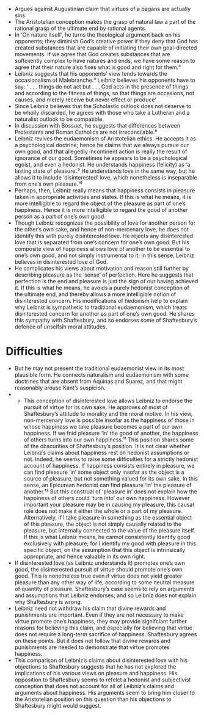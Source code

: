 - Argues against Augustinian claim that virtues of a pagans are actually sins
- The Aristotelian conception makes the grasp of natural law a part of the rational grasp of the ultimate end by rational agents.
- In ‘On nature itself’, he turns the theological argument back on his opponents; they diminish God’s creative power if they deny that God has created substances that are capable of initiating their own goal-directed movements. If we agree that God creates substances that are suffciiently complex to have natures and ends, we have some reason to agree that their nature also fixes what is good and right for them.³ 
- Leibniz suggests that his opponents’ view tends towards the occasionalism of Malebranche.⁴ Leibniz believes his opponents have to say: ‘ . . . things do not act but . . . God acts in the presence of things and according to the fitness of things, so that things are occasions, not causes, and merely receive but never effect or produce’ 
- Since Leibniz believes that the Scholastic outlook does not deserve to be wholly discarded, he agrees with those who take a Lutheran and a naturalist outlook to be compatible.
- In discussion with Bossuet, he suggests that differences between Protestants and Roman Catholics are not irreconcilable.⁸
- Leibniz revives the eudaemonism of Aristotelian ethics. He accepts it as a psychological doctrine; hence he claims that we always pursue our own good, and that allegedly incontinent action is really the result of ignorance of our good. Sometimes he appears to be a psychological egoist, and even a hedonist. He understands happiness (felicity) as ‘a lasting state of pleasure’.⁹ He understands love in the same way, but he allows it to include ‘disinterested’ love, which nonetheless is inseparable from one’s own pleasure.¹⁰
- Perhaps, then, Leibniz really means that happiness consists in pleasure taken in appropriate activities and states. If this is what he means, it is more intelligible to regard the object of the pleasure as part of one’s happiness. Hence it is more intelligible to regard the good of another person as a part of one’s own good. 
- Though Leibniz recognizes the possibility of love for another person for the other’s own sake, and hence of non-mercenary love, he does not identify this with purely disinterested love. He rejects any disinterested love that is separated from one’s concern for one’s own good. But his composite view of happiness allows love of another to be essential to one’s own good, and not simply instrumental to it; in this sense, Leibniz believes in disinterested love of God. 
- He complicates his views about motivation and reason still further by describing pleasure as the ‘sense’ of perfection. Here he suggests that perfection is the end and pleasure is just the sign of our having achieved it. If this is what he means, he avoids a purely hedonist conception of the ultimate end, and thereby allows a more intelligible notion of disinterested concern. His modifications of hedonism help to explain why Leibniz is sympathetic to traditional eudaemonism, which treats disinterested concern for another as part of one’s own good. He shares this sympathy with Shaftesbury, and so endorses some of Shaftesbury’s defence of unselfsih moral attitudes.











#                  Difficulties

- But he may not present the traditional eudaemonist view in its most plausible form. He connects naturalism and eudaemonism with some doctrines that are absent from Aquinas and Suarez, and that might reasonably arouse Kant’s suspicion. 
- - This conception of disinterested love allows Leibniz to endorse the pursuit of virtue for its own sake. He approves of most of Shaftesbury’s attitude to morality and the moral motive. In his view, non-mercenary love is possible insofar as the happiness of those in whose happiness we take pleasure becomes a part of our own happiness. If we fnid pleasure ‘in’ the good of another, the happiness of others turns into our own happiness.¹¹ This position shares some of the obscurities of Shaftesbury’s position. It is not clear whether Leibniz’s claims about happiness rest on hedonist assumptions or not. Indeed, he seems to raise some difficulties for a strictly hedonist account of happiness. If happiness consists entirely in pleasure, we can find pleasure ‘in’ some object only insofar as the object is a source of pleasure, but not something valued for its own sake. In this sense, an Epicurean hedonist can find pleasure ‘in’ the pleasure of another.¹² But this construal of ‘pleasure in’ does not explain how the happiness of others could ‘turn into’ our own happiness. However important your pleasure may be in causing my pleasure, this causal role does not make it either the whole or a part of my pleasure. Alternatively, if I take pleasure in something as the essential object of this pleasure, the object is not simply causally related to the pleasure, but internally connected to the value of the pleasure itself. If this is what Leibniz means, he cannot consistently identify good exclusively with pleasure; for I identify my good with pleasure in this specific object, on the assumption that this object is intrinsically appropriate, and hence valuable in its own right. 
- If disinterested love (as Leibniz understands it) promotes one’s own good, the disinterested pursuit of virtue should promote one’s own good. This is nonetheless true even if virtue does not yield greater pleasure than any other way of life, according to some neutral measure of quantity of pleasure. Shaftesbury’s case seems to rely on arguments and assumptions that Leibniz endorses; and so Leibniz does not explain why Shaftesbury is wrong. 
- Leibniz need not withdraw his claim that divine rewards and punishments are important. Even if they are not necessary to make virtue promote one’s happiness, they may provide signifciant further reasons for believing this claim, and especially for believing that virtue does not require a long-term sacrifice of happiness. Shaftesbury agrees on these points. But it does not follow that divine rewards and punishments are needed to demonstrate that virtue promotes happiness.
- This comparison of Leibniz’s claims about disinterested love with his objections to Shaftesbury suggests that he has not explored the implications of his various views on pleasure and happiness. His opposition to Shaftesbury seems to refelct a hedonist and subjectivist conception that does not account for all of Leibniz’s claims and arguments about happiness. His arguments seem to bring him closer to the Aristotelian position on this question than his objections to Shaftesbury might would suggest. 